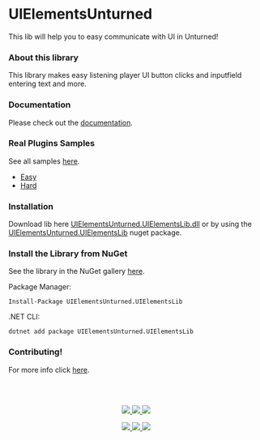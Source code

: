 # UIElementsUnturned
This lib will help you to easy communicate with UI in Unturned!

### About this library
This library makes easy listening player UI button clicks and inputfield entering text and more.

### Documentation
Please check out the [documentation](https://sunnamed.gitbook.io/uielementsunturned/).

### Real Plugins Samples
See all samples [here](https://github.com/sunnamed434/UIElementsUnturned/tree/main/Samples).

- [Easy](https://github.com/sunnamed434/UIElementsUnturned/tree/main/Samples/Easy/UIElementsUnturned.Samples.Easy.PluginEasySample)
- [Hard](https://github.com/sunnamed434/UIElementsUnturned/tree/main/Samples/Hard/UIElementsUnturned.PluginHardSample)

### Installation
Download lib here [UIElementsUnturned.UIElementsLib.dll](https://github.com/sunnamed434/UIElementsUnturned/releases) or by using the [UIElementsUnturned.UIElementsLib](https://www.nuget.org/packages/UIElementsUnturned.UIElementsLib/) nuget package.

### Install the Library from NuGet
See the library in the NuGet gallery [here](https://www.nuget.org/packages/UIElementsUnturned.UIElementsLib/).

Package Manager:
````
Install-Package UIElementsUnturned.UIElementsLib
````

.NET CLI:
````
dotnet add package UIElementsUnturned.UIElementsLib
````

### Contributing!
For more info click [here](https://github.com/sunnamed434/UIElementsUnturned/blob/main/CONTRIBUTING.md).

<br>&nbsp;

<p align="center">
	<a href="../../releases/latest">
		<img src="https://img.shields.io/github/v/release/sunnamed434/UIElementsUnturned?style=flat" />
	</a>
	<a href="https://www.nuget.org/packages/UIElementsUnturned.UIElementsLib/">
		<img src="https://img.shields.io/nuget/v/UIElementsUnturned.UIElementsLib?style=flat" />
	</a>
	<a href="https://sunnamed.gitbook.io/uielementsunturned/">
		<img src="https://img.shields.io/badge/documentation-%F0%9F%94%8D-blue?style=flat" />
	</a>
</p>
<p align="center">
	<a href="https://github.com/sunnamed434/UIElementsUnturned/actions/workflows/NET_Framework_CI.yml">
		<img src="https://github.com/sunnamed434/UIElementsUnturned/workflows/.NET%20Framework%20CI/badge.svg?style=flat" />
	</a>
	<a href="https://discord.gg/UXwAZdzD">
		<img src="https://img.shields.io/discord/964476306647568454.svg?style=flat&logo=discord&label=discord" />
	</a>
	<a href="../../blob/master/LICENSE/">
		<img src="https://img.shields.io/github/license/sunnamed434/UIElementsUnturned?style=flat" />
	</a>
</p>

